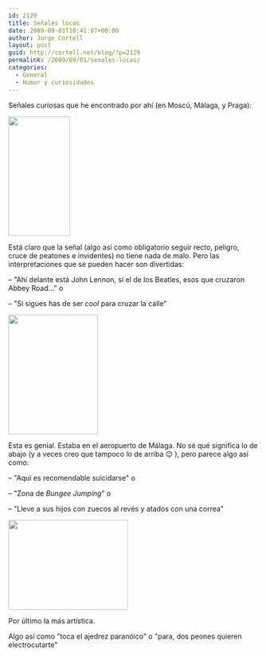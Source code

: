 ```yaml
---
id: 2129
title: Señales locas
date: 2009-09-01T10:41:07+00:00
author: Jorge Cortell
layout: post
guid: http://cortell.net/blog/?p=2129
permalink: /2009/09/01/senales-locas/
categories:
  - General
  - Humor y curiosidades
---
```

Señales curiosas que he encontrado por ahí (en Moscú, Málaga, y Praga):

<img class="aligncenter" title="señal loca 1" src="http://farm3.static.flickr.com/2637/3876918767_1e16003f1f_m.jpg" alt="" width="124" height="240" />

Está claro que la señal (algo así como obligatorio seguir recto, peligro, cruce de peatones e invidentes) no tiene nada de malo. Pero las interpretaciones que se pueden hacer son divertidas:

– "Ahí delante está John Lennon, sí el de los Beatles, esos que cruzaron Abbey Road..." o
  
– "Si sigues has de ser _cool_ para cruzar la calle"

<img class="aligncenter" title="señal loca 2" src="http://farm3.static.flickr.com/2564/3876918601_1bbd9c26d3_m.jpg" alt="" width="180" height="240" />

Esta es genial. Estaba en el aeropuerto de Málaga. No sé qué significa lo de abajo (y a veces creo que tampoco lo de arriba 😉 ), pero parece algo así como:

– "Aquí es recomendable suicidarse" o
  
– "Zona de _Bungee Jumping_" o
  
– "Lleve a sus hijos con zuecos al revés y atados con una correa"

<img class="aligncenter" title="señal loca 3" src="http://farm4.static.flickr.com/3475/3877711482_2800eaa354_m.jpg" alt="" width="240" height="180" />

Por último la más artística.

Algo así como "toca el ajedrez paranóico" o "para, dos peones quieren electrocutarte"